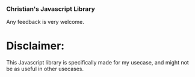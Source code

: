 ### Christian's Javascript Library ###

Any feedback is very welcome.

# Disclaimer:
This Javascript library is specifically made for my usecase, 
and might not be as useful in other usecases.
